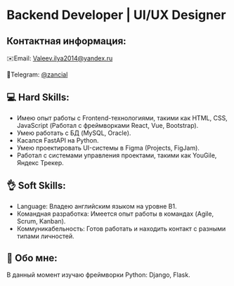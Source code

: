 # Backend Developer | UI/UX Designer

## Контактная информация:
<p style="text-align: start">
   ✉️Email: <a href='mailto:Valeev.ilya2014@yandex.ru'>Valeev.ilya2014@yandex.ru</a>
</p>
<p style="text-align: start">
   📱Telegram: <a href='https://t.me/zancial'>@zancial</a>
</p>

## 💻 Hard Skills:

- Имею опыт работы с Frontend-технологиями, такими как HTML, CSS, JavaScript (Работал с фреймворками React, Vue, Bootstrap).
- Умею работать с БД (MySQL, Oracle).
- Касался FastAPI на Python.
- Умею проектировать UI-системы в Figma (Projects, FigJam).
- Работал с системами управления проектами, такими как YouGile, Яндекс Трекер.
  
## 👌 Soft Skills:

- Language: Владею английским языком на уровне B1.
- Командная разработка: Имеется опыт работы в командах (Agile, Scrum, Kanban).
- Коммуникабельность: Готов работать и находить контакт с разными типами личностей.

## 👱 Обо мне:

<p>
В данный момент изучаю фреймворки Python: Django, Flask.
</p>
